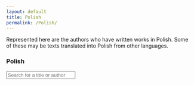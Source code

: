 ```yaml
---
layout: default
title: Polish
permalink: /Polish/
---
```


Represented here are the authors who have written works in Polish. Some of these may be texts translated into Polish from other languages.

<div class="individual_language">
<div class="background">
<div class="overlay">
<div class="row">
<div class="col-sm-1">
</div>
<div class="col-sm-10">
<div class="page_title"><h3>Polish</h3></div>

<html>

<body>
	<div class="container">
		<div class="input-group mb-3">
			<input id="search-box" type="text" class="form-control" placeholder="Search for a title or author">
		</div>
		<div id="data-container" class="row">
		</div>
	</div>
<script>
		$( document ).ready(function() {
			//Set triggers
			$('#search-box').on('input', function (event) {
				showCategory(event.target.value);
			})
			//Populate page
			setTimeout(showCategory, 1000);
		});
		function showCategory (filter = "") {
			$('#data-container').html('');
			filter = filter.trim();
			$.getJSON("{{ site.baseurl }}/data/polish.json", function (data) {
				let cards = [];
				for (const [key, value] of Object.entries(data)) {
					if (filter == "" && value.length > 0) {
						for (i = 0; i < value.length; i++) {
							//Todo:
							cards.push({
								"flavorText" : value[i]["Title"],
								"subtitle" : value[i]["Author"],
								"translation" : (value[i]["Translation"] == "y" ? "Translation" : ""),
								"link" : key,
							});
						}
					} else {
						for (i = 0; i < value.length; i++) {
							//TODO: Search Translation
							if (value[i]["Title"].toLowerCase().includes(filter.toLowerCase()) || value[i]["Author"].toLowerCase().includes(filter.toLowerCase())) {
								//Todo:
								cards.push({
									"flavorText" : value[i]["Title"],
									"subtitle" : value[i]["Author"],
									"translation" : (value[i]["Translation"] == "y" ? "Translation" : ""),
									"link" : key,
								});
							}
						}
					}
				}
				//Show Cards
				for (i = 0; i < cards.length; i++) {
					$('#data-container').append(`
						<div class="card col-4">
							<div class="card-body">
								<h5 class="card-title">${cards[i].flavorText}</h5>
								<h6 class="card-subtitle mb-2 text-muted">${cards[i].subtitle}</h6>
								<h6 class="card-subtitle mb-2">${cards[i].translation}</h6>
								<a href="{{ site.baseurl }}/${cards[i].link}" class="card-link">More</a>
							</div>
						</div>
					`);
				}
			});
		}
	</script>
</body>
</html>
</div>
</div>
<div class="col-sm-1">
</div>
